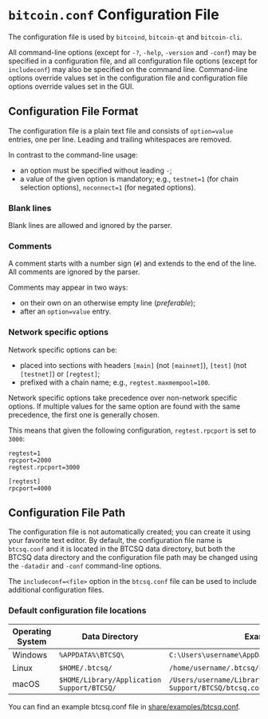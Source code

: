 # `bitcoin.conf` Configuration File

The configuration file is used by `bitcoind`, `bitcoin-qt` and `bitcoin-cli`.

All command-line options (except for `-?`, `-help`, `-version` and `-conf`) may be specified in a configuration file, and all configuration file options (except for `includeconf`) may also be specified on the command line. Command-line options override values set in the configuration file and configuration file options override values set in the GUI.

## Configuration File Format

The configuration file is a plain text file and consists of `option=value` entries, one per line. Leading and trailing whitespaces are removed.

In contrast to the command-line usage:
- an option must be specified without leading `-`;
- a value of the given option is mandatory; e.g., `testnet=1` (for chain selection options), `noconnect=1` (for negated options).

### Blank lines

Blank lines are allowed and ignored by the parser.

### Comments

A comment starts with a number sign (`#`) and extends to the end of the line. All comments are ignored by the parser.

Comments may appear in two ways:
- on their own on an otherwise empty line (_preferable_);
- after an `option=value` entry.

### Network specific options

Network specific options can be:
- placed into sections with headers `[main]` (not `[mainnet]`), `[test]` (not `[testnet]`) or `[regtest]`;
- prefixed with a chain name; e.g., `regtest.maxmempool=100`.

Network specific options take precedence over non-network specific options.
If multiple values for the same option are found with the same precedence, the
first one is generally chosen.

This means that given the following configuration, `regtest.rpcport` is set to `3000`:

```
regtest=1
rpcport=2000
regtest.rpcport=3000

[regtest]
rpcport=4000
```

## Configuration File Path

The configuration file is not automatically created; you can create it using your favorite text editor. By default, the configuration file name is `btcsq.conf` and it is located in the BTCSQ data directory, but both the BTCSQ data directory and the configuration file path may be changed using the `-datadir` and `-conf` command-line options.

The `includeconf=<file>` option in the `btcsq.conf` file can be used to include additional configuration files.

### Default configuration file locations

Operating System | Data Directory | Example Path
-- | -- | --
Windows | `%APPDATA%\BTCSQ\` | `C:\Users\username\AppData\Roaming\BTCSQ\btcsq.conf`
Linux | `$HOME/.btcsq/` | `/home/username/.btcsq/btcsq.conf`
macOS | `$HOME/Library/Application Support/BTCSQ/` | `/Users/username/Library/Application Support/BTCSQ/btcsq.conf`

You can find an example btcsq.conf file in [share/examples/btcsq.conf](../share/examples/btcsq.conf).
